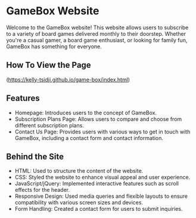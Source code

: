 # GameBox Website
Welcome to the GameBox website! This website allows users to subscribe to a variety of board games delivered monthly to their doorstep. Whether you're a casual gamer, a board game enthusiast, or looking for family fun, GameBox has something for everyone.

## How To View the Page
(https://kelly-tsidji.github.io/game-box/index.html)

## Features
* Homepage: Introduces users to the concept of GameBox.
* Subscription Plans Page: Allows users to compare and choose from different subscription plans.
* Contact Us Page: Provides users with various ways to get in touch with GameBox, including a contact form and contact information.

## Behind the Site
* HTML: Used to structure the content of the website.
* CSS: Styled the website to enhance visual appeal and user experience.
* JavaScript/jQuery: Implemented interactive features such as scroll effects for the header.
* Responsive Design: Used media queries and flexible layouts to ensure compatibility with various screen sizes and devices.
* Form Handling: Created a contact form for users to submit inquiries.
